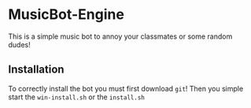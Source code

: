 # MusicBot-Engine
This is a simple music bot to annoy your classmates or some random dudes!

## Installation
To correctly install the bot you must first download ```git```! Then you simple start the ```win-install.sh``` or the ```install.sh```
